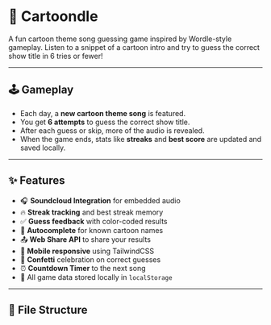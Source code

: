 # 🎵 Cartoondle

A fun cartoon theme song guessing game inspired by Wordle-style gameplay. Listen to a snippet of a cartoon intro and try to guess the correct show title in 6 tries or fewer!

---

## 🕹️ Gameplay

- Each day, a **new cartoon theme song** is featured.
- You get **6 attempts** to guess the correct show title.
- After each guess or skip, more of the audio is revealed.
- When the game ends, stats like **streaks** and **best score** are updated and saved locally.

---

## ✨ Features

- 🎧 **Soundcloud Integration** for embedded audio
- 🔥 **Streak tracking** and best streak memory
- ✅ **Guess feedback** with color-coded results
- 🧠 **Autocomplete** for known cartoon names
- 📤 **Web Share API** to share your results
- 📱 **Mobile responsive** using TailwindCSS
- 🎊 **Confetti** celebration on correct guesses
- ⏰ **Countdown Timer** to the next song
- 💾 All game data stored locally in `localStorage`

---

## 🧾 File Structure

